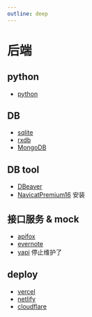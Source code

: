 ```yaml
---
outline: deep
---
```

# 后端
## python
- [python](https://www.python.org/)
## DB
- [sqlite](https://sqlite.org/)
- [rxdb](https://rxdb.info/)
- [MongoDB](https://www.mongodb.com/zh-cn/docs/drivers/node/current/)
## DB tool
- [DBeaver](https://dbeaver.io/)
- [NavicatPremium16](https://www.cnblogs.com/kkdaj/p/16260681.html) 安装
## 接口服务 & mock
- [apifox](https://apifox.com/)
- [evernote](https://www.evernote.com/)
- [yapi](https://hellosean1025.github.io/yapi/index.html) 停止维护了
## deploy
- [vercel](https://vercel.com/docs/cli)
- [netlify](https://cli.netlify.com/)
- [cloudflare](https://developers.cloudflare.com/workers/wrangler/install-and-update/)

